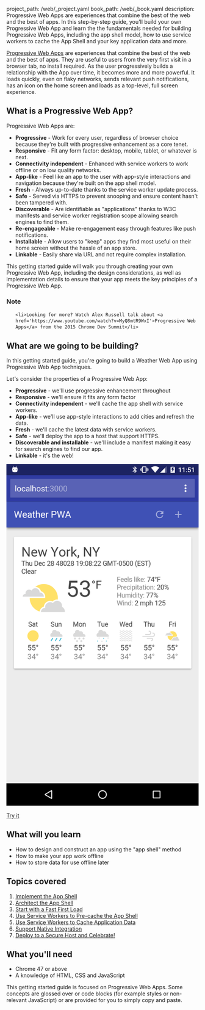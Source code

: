 project_path: /web/_project.yaml
book_path: /web/_book.yaml
description: Progressive Web Apps are experiences that combine the best of the web and the best of apps. In this step-by-step guide, you'll build your own Progressive Web App and learn the the fundamentals needed for building Progressive Web Apps, including the app shell model, how to use service workers to cache the App Shell and your key application data and more.

<p class="intro">
<a href="/web/progressive-web-apps">Progressive Web Apps</a> are experiences
that combine the best of the web and the best of apps. They are useful to users
from the very first visit in a browser tab, no install required. As the user
progressively builds a relationship with the App over time, it becomes more
and more powerful. It loads quickly, even on flaky networks, sends relevant
push notifications, has an icon on the home screen and loads as a top-level,
full screen experience.
</p>



## What is a Progressive Web App?

Progressive Web Apps are:

* **Progressive** - Work for every user, regardless of browser choice because
  they're built with progressive enhancement as a core tenet.
* **Responsive** - Fit any form factor: desktop, mobile, tablet, or whatever is
  next.
* **Connectivity independent** - Enhanced with service workers to work offline
  or on low quality networks.
* **App-like** - Feel like an app to the user with app-style interactions and
  navigation because they're built on the app shell model.
* **Fresh** - Always up-to-date thanks to the service worker update process.
* **Safe** - Served via HTTPS to prevent snooping and ensure content hasn't been
  tampered with.
* **Discoverable** - Are identifiable as "applications" thanks to W3C manifests
  and service worker registration scope allowing search engines to find them.
* **Re-engageable** - Make re-engagement easy through features like push
  notifications.
* **Installable** - Allow users to "keep" apps they find most useful on their
  home screen without the hassle of an app store.
* **Linkable** - Easily share via URL and not require complex installation.

This getting started guide will walk you through creating your own Progressive
Web App, including the design considerations, as well as implementation details
to ensure that your app meets the key principles of a Progressive Web App.


















<div class="wf-highlight-list wf-highlight-list--note" markdown="1">
  <h3 class="wf-highlight-list__title">Note</h3>

  
  <ul class="wf-highlight-list__list">
    
    <li>Looking for more? Watch Alex Russell talk about <a href='https://www.youtube.com/watch?v=MyQ8mtR9WxI'>Progressive Web Apps</a> from the 2015 Chrome Dev Summit</li>
    
  </ul>
  
</div>



## What are we going to be building?

<div class="mdl-grid">
  <div class="mdl-cell mdl-cell--6-col">
    <p>
      In this getting started guide, you're going to build a Weather Web
      App using Progressive Web App techniques.
    </p>
    <p>
      Let's consider the properties of a Progressive Web App:
      <ul>
        <li><b>Progressive</b> - we'll use progressive enhancement throughout</li>
        <li><b>Responsive</b> - we'll ensure it fits any form factor</li>
        <li><b>Connectivity independent</b> - we'll cache the app shell with service workers.</li>
        <li><b>App-like</b> - we'll use app-style interactions to add cities and refresh the data.</li>
        <li><b>Fresh</b> - we'll cache the latest data with service workers.</li>
        <li><b>Safe</b> - we'll deploy the app to a host that support HTTPS.</li>
        <li><b>Discoverable and installable</b> - we'll include a manifest making it
          easy for search engines to find our app.</li>
        <li><b>Linkable</b> - it's the web!</li>
      </ul>
    </p>
  </div>
  <div class="mdl-cell mdl-cell--6-col">
    <a href="https://weather-pwa-sample.firebaseapp.com/final/">
      <img src="images/weather-ss.png">
    </a>
    <p>
      <a href="https://weather-pwa-sample.firebaseapp.com/final/" class="mdl-button mdl-js-button mdl-button--raised mdl-button--colored">Try it</a>
    </p>
  </div>
</div>

## What will you learn

* How to design and construct an app using the "app shell" method
* How to make your app work offline
* How to store data for use offline later

## Topics covered

<ol>

  <li>
    <a href="/web/fundamentals/getting-started/your-first-progressive-web-app/step-02?hl=en">
      Implement the App Shell
    </a>
  </li>

  <li>
    <a href="/web/fundamentals/getting-started/your-first-progressive-web-app/step-01?hl=en">
      Architect the App Shell
    </a>
  </li>

  <li>
    <a href="/web/fundamentals/getting-started/your-first-progressive-web-app/step-03?hl=en">
      Start with a Fast First Load
    </a>
  </li>

  <li>
    <a href="/web/fundamentals/getting-started/your-first-progressive-web-app/step-04?hl=en">
      Use Service Workers to Pre-cache the App Shell
    </a>
  </li>

  <li>
    <a href="/web/fundamentals/getting-started/your-first-progressive-web-app/step-05?hl=en">
      Use Service Workers to Cache Application Data
    </a>
  </li>

  <li>
    <a href="/web/fundamentals/getting-started/your-first-progressive-web-app/step-07?hl=en">
      Support Native Integration
    </a>
  </li>

  <li>
    <a href="/web/fundamentals/getting-started/your-first-progressive-web-app/step-08?hl=en">
      Deploy to a Secure Host and Celebrate!
    </a>
  </li>

</ol>

## What you'll need

* Chrome 47 or above
* A knowledge of HTML, CSS and JavaScript

This getting started guide is focused on Progressive Web Apps. Some concepts are
glossed over or code blocks (for example styles or non-relevant JavaScript) or
are provided for you to simply copy and paste.

